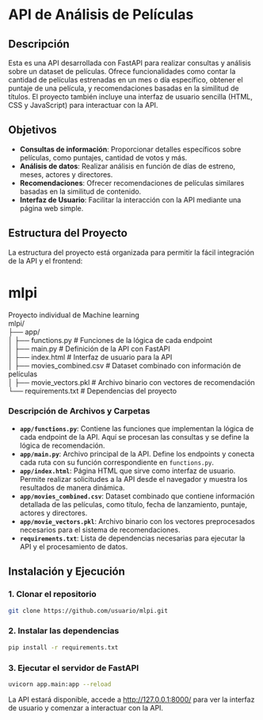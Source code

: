 # API de Análisis de Películas

## Descripción

Esta es una API desarrollada con FastAPI para realizar consultas y análisis sobre un dataset de películas. Ofrece funcionalidades como contar la cantidad de películas estrenadas en un mes o día específico, obtener el puntaje de una película, y recomendaciones basadas en la similitud de títulos. El proyecto también incluye una interfaz de usuario sencilla (HTML, CSS y JavaScript) para interactuar con la API.

## Objetivos

- **Consultas de información**: Proporcionar detalles específicos sobre películas, como puntajes, cantidad de votos y más.
- **Análisis de datos**: Realizar análisis en función de días de estreno, meses, actores y directores.
- **Recomendaciones**: Ofrecer recomendaciones de películas similares basadas en la similitud de contenido.
- **Interfaz de Usuario**: Facilitar la interacción con la API mediante una página web simple.

## Estructura del Proyecto

La estructura del proyecto está organizada para permitir la fácil integración de la API y el frontend:

# mlpi
Proyecto individual de Machine learning  
mlpi/  
├── app/  
│ ├── functions.py # Funciones de la lógica de cada endpoint  
│ ├── main.py # Definición de la API con FastAPI  
│ ├── index.html # Interfaz de usuario para la API  
│ ├── movies_combined.csv # Dataset combinado con información de películas  
│ ├── movie_vectors.pkl # Archivo binario con vectores de recomendación  
└── requirements.txt # Dependencias del proyecto  

### Descripción de Archivos y Carpetas

- **`app/functions.py`**: Contiene las funciones que implementan la lógica de cada endpoint de la API. Aquí se procesan las consultas y se define la lógica de recomendación.
- **`app/main.py`**: Archivo principal de la API. Define los endpoints y conecta cada ruta con su función correspondiente en `functions.py`.
- **`app/index.html`**: Página HTML que sirve como interfaz de usuario. Permite realizar solicitudes a la API desde el navegador y muestra los resultados de manera dinámica.
- **`app/movies_combined.csv`**: Dataset combinado que contiene información detallada de las películas, como título, fecha de lanzamiento, puntaje, actores y directores.
- **`app/movie_vectors.pkl`**: Archivo binario con los vectores preprocesados necesarios para el sistema de recomendaciones.
- **`requirements.txt`**: Lista de dependencias necesarias para ejecutar la API y el procesamiento de datos.

## Instalación y Ejecución

### 1. Clonar el repositorio

```bash
git clone https://github.com/usuario/mlpi.git
```

### 2. Instalar las dependencias

```bash
pip install -r requirements.txt
```

### 3. Ejecutar el servidor de FastAPI

```bash
uvicorn app.main:app --reload
```
La API estará disponible, accede a http://127.0.0.1:8000/ para ver la interfaz de usuario y comenzar a interactuar con la API.

